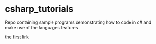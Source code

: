 # csharp_tutorials
Repo containing sample programs demonstrating how to code in c# and make use of the languages features.

[the first link](../src/01_the_first_program)
